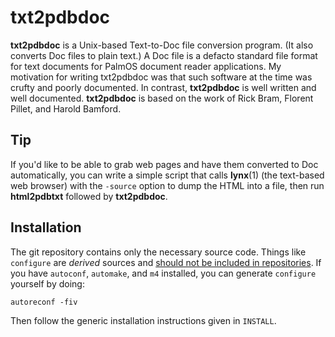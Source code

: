 # txt2pdbdoc

**txt2pdbdoc** is a Unix-based Text-to-Doc file conversion program.
(It also converts Doc files to plain text.)
A Doc file is a defacto standard file format
for text documents for PalmOS document reader applications.
My motivation for writing txt2pdbdoc was that such software at the time
was crufty and poorly documented.
In contrast,
**txt2pdbdoc** is well written and well documented.
**txt2pdbdoc** is based on the work of
Rick Bram, Florent Pillet, and Harold Bamford.

## Tip

If you'd like to be able to grab web pages
and have them converted to Doc automatically,
you can write a simple script that calls **lynx**(1)
(the text-based web browser)
with the `-source` option to dump the HTML into a file,
then run **html2pdbtxt**
followed by **txt2pdbdoc**.

## Installation

The git repository contains only the necessary source code.
Things like `configure` are _derived_ sources and
[should not be included in repositories](http://stackoverflow.com/a/18732931).
If you have `autoconf`, `automake`, and `m4` installed,
you can generate `configure` yourself by doing:

    autoreconf -fiv

Then follow the generic installation instructions given in `INSTALL`.
